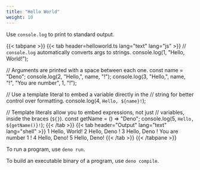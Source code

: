 ```yaml
---
title: "Hello World"
weight: 10
---
```


Use `console.log` to print to standard output.

<!-- markdownlint-disable -->
{{< tabpane >}}
  {{< tab header=helloworld.ts lang="text" lang="js" >}}
// `console.log` automatically converts args to strings.
console.log(1, "Hello, World!");

// Arguments are printed with a space between each one.
const name = "Deno";
console.log(2, "Hello,", name, "!");
console.log(3, "Hello,", name, "!", "You are number", 1, "!");

// Use a template literal to embed a variable directly in the
// string for better control over formatting.
console.log(4, `Hello, ${name}!`);

// Template literals allow you to embed expressions, not just
// variables, inside the braces (`${}`).
const getName = () => "Deno";
console.log(5, `Hello, ${getName()}!`);
  {{< /tab >}}
  {{< tab header="Output" lang="text" lang="shell" >}}
1 Hello, World!
2 Hello, Deno !
3 Hello, Deno ! You are number 1 !
4 Hello, Deno!
5 Hello, Deno!
  {{< /tab >}}
{{< /tabpane >}}
<!-- markdownlint-restore -->

To run a program, use `deno run`.

To build an executable binary of a program, use `deno compile`.

